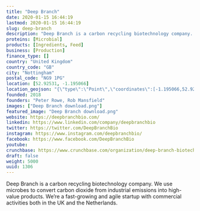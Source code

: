 ```yaml
---
title: "Deep Branch"
date: 2020-01-15 16:44:19
lastmod: 2020-01-15 16:44:19
slug: deep-branch
description: "Deep Branch is a carbon recycling biotechnology company. We use microbes to convert carbon dioxide from industrial emissions into high-value products. We’re a fast-growing and agile startup with commercial activities both in the UK and the Netherlands."
proteins: [Microbial]
products: [Ingredients, Feed]
business: [Production]
finance_type: []
country: "United Kingdom"
country_code: "GB"
city: "Nottingham"
postal_code: "NG9 1PG"
location: [52.92531, -1.195066]
location_geojson: "{\"type\":\"Point\",\"coordinates\":[-1.195066,52.92531]}"
founded: 2018
founders: "Peter Rowe, Rob Mansfield"
images: ["Deep Branch download.png"]
featured_image: "Deep Branch download.png"
website: https://deepbranchbio.com/
linkedin: https://www.linkedin.com/company/deepbranchbio
twitter: https://twitter.com/DeepBranchBio
instagram: https://www.instagram.com/deepbranchbio/
facebook: https://www.facebook.com/DeepBranchBio
youtube: 
crunchbase: https://www.crunchbase.com/organization/deep-branch-biotechnology
draft: false
weight: 5000
uuid: 1306
---
```

Deep Branch is a carbon recycling biotechnology company. We use microbes to convert carbon dioxide from industrial emissions into high-value products. We’re a fast-growing and agile startup with commercial activities both in the UK and the Netherlands.
